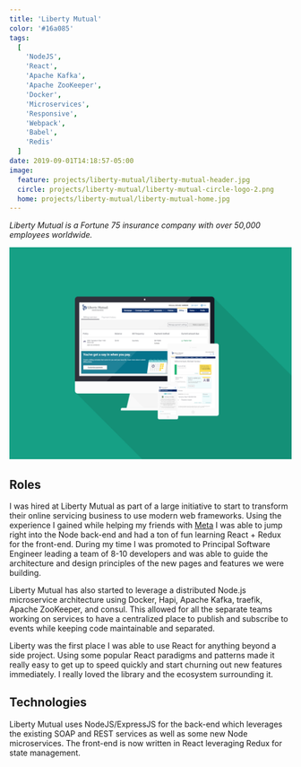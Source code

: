 ```yaml
---
title: 'Liberty Mutual'
color: '#16a085'
tags:
  [
    'NodeJS',
    'React',
    'Apache Kafka',
    'Apache ZooKeeper',
    'Docker',
    'Microservices',
    'Responsive',
    'Webpack',
    'Babel',
    'Redis'
  ]
date: 2019-09-01T14:18:57-05:00
image:
  feature: projects/liberty-mutual/liberty-mutual-header.jpg
  circle: projects/liberty-mutual/liberty-mutual-circle-logo-2.png
  home: projects/liberty-mutual/liberty-mutual-home.jpg
---
```


_Liberty Mutual is a Fortune 75 insurance company with over 50,000 employees worldwide._

![Liberty Mutual](../../images/projects/liberty-mutual/liberty-mutual-screens.png)

## Roles

I was hired at Liberty Mutual as part of a large initiative to start to transform their online servicing business to use modern web frameworks. Using the experience I gained while helping my friends with [Meta](/projects/meta) I was able to jump right into the Node back-end and had a ton of fun learning React + Redux for the front-end. During my time I was promoted to Principal Software Engineer leading a team of 8-10 developers and was able to guide the architecture and design principles of the new pages and features we were building.

Liberty Mutual has also started to leverage a distributed Node.js microservice architecture using Docker, Hapi, Apache Kafka, traefik, Apache ZooKeeper, and consul. This allowed for all the separate teams working on services to have a centralized place to publish and subscribe to events while keeping code maintainable and separated.

Liberty was the first place I was able to use React for anything beyond a side project. Using some popular React paradigms and patterns made it really easy to get up to speed quickly and start churning out new features immediately. I really loved the library and the ecosystem surrounding it.

## Technologies

Liberty Mutual uses NodeJS/ExpressJS for the back-end which leverages the existing SOAP and REST services as well as some new Node microservices. The front-end is now written in React leveraging Redux for state management.
